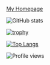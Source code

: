 
[My Homepage](https://www.maguro869.xyz/)

![GitHub stats](https://github-readme-stats.vercel.app/api?username=maguro869&show_icons=true&theme=tokyonight)  

[![trophy](https://github-profile-trophy.vercel.app/?username=maguro869)](https://github.com/ryo-ma/github-profile-trophy)


[![Top Langs](https://github-readme-stats.vercel.app/api/top-langs/?username=maguro869&theme=tokyonight)](https://github.com/anuraghazra/github-readme-stats)

![Profile views](https://gpvc.arturio.dev/maguro869)  
